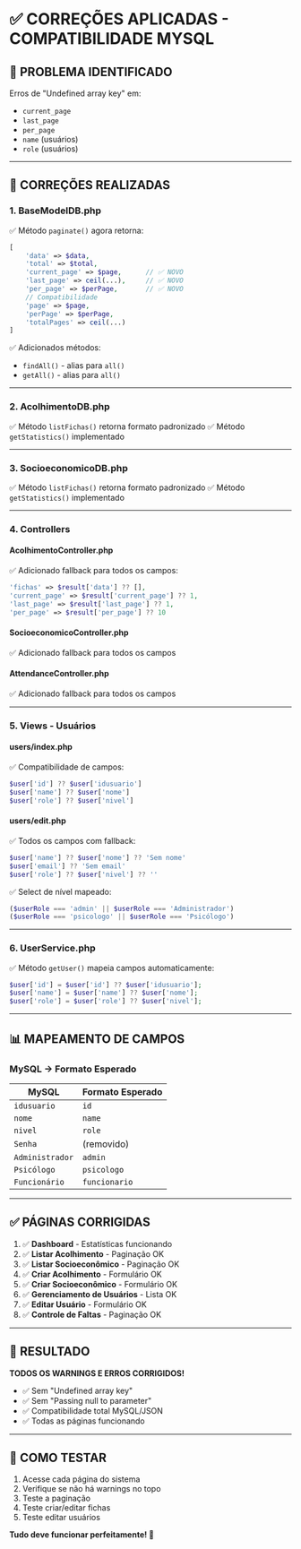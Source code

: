# ✅ CORREÇÕES APLICADAS - COMPATIBILIDADE MYSQL

## 🎯 PROBLEMA IDENTIFICADO

Erros de "Undefined array key" em:
- `current_page`
- `last_page`
- `per_page`
- `name` (usuários)
- `role` (usuários)

---

## 🔧 CORREÇÕES REALIZADAS

### 1. **BaseModelDB.php**
✅ Método `paginate()` agora retorna:
```php
[
    'data' => $data,
    'total' => $total,
    'current_page' => $page,      // ✅ NOVO
    'last_page' => ceil(...),     // ✅ NOVO
    'per_page' => $perPage,       // ✅ NOVO
    // Compatibilidade
    'page' => $page,
    'perPage' => $perPage,
    'totalPages' => ceil(...)
]
```

✅ Adicionados métodos:
- `findAll()` - alias para `all()`
- `getAll()` - alias para `all()`

---

### 2. **AcolhimentoDB.php**
✅ Método `listFichas()` retorna formato padronizado
✅ Método `getStatistics()` implementado

---

### 3. **SocioeconomicoDB.php**
✅ Método `listFichas()` retorna formato padronizado
✅ Método `getStatistics()` implementado

---

### 4. **Controllers**

#### **AcolhimentoController.php**
✅ Adicionado fallback para todos os campos:
```php
'fichas' => $result['data'] ?? [],
'current_page' => $result['current_page'] ?? 1,
'last_page' => $result['last_page'] ?? 1,
'per_page' => $result['per_page'] ?? 10
```

#### **SocioeconomicoController.php**
✅ Adicionado fallback para todos os campos

#### **AttendanceController.php**
✅ Adicionado fallback para todos os campos

---

### 5. **Views - Usuários**

#### **users/index.php**
✅ Compatibilidade de campos:
```php
$user['id'] ?? $user['idusuario']
$user['name'] ?? $user['nome']
$user['role'] ?? $user['nivel']
```

#### **users/edit.php**
✅ Todos os campos com fallback:
```php
$user['name'] ?? $user['nome'] ?? 'Sem nome'
$user['email'] ?? 'Sem email'
$user['role'] ?? $user['nivel'] ?? ''
```

✅ Select de nível mapeado:
```php
($userRole === 'admin' || $userRole === 'Administrador')
($userRole === 'psicologo' || $userRole === 'Psicólogo')
```

---

### 6. **UserService.php**
✅ Método `getUser()` mapeia campos automaticamente:
```php
$user['id'] = $user['id'] ?? $user['idusuario'];
$user['name'] = $user['name'] ?? $user['nome'];
$user['role'] = $user['role'] ?? $user['nivel'];
```

---

## 📊 MAPEAMENTO DE CAMPOS

### MySQL → Formato Esperado

| MySQL | Formato Esperado |
|-------|------------------|
| `idusuario` | `id` |
| `nome` | `name` |
| `nivel` | `role` |
| `Senha` | (removido) |
| `Administrador` | `admin` |
| `Psicólogo` | `psicologo` |
| `Funcionário` | `funcionario` |

---

## ✅ PÁGINAS CORRIGIDAS

1. ✅ **Dashboard** - Estatísticas funcionando
2. ✅ **Listar Acolhimento** - Paginação OK
3. ✅ **Listar Socioeconômico** - Paginação OK
4. ✅ **Criar Acolhimento** - Formulário OK
5. ✅ **Criar Socioeconômico** - Formulário OK
6. ✅ **Gerenciamento de Usuários** - Lista OK
7. ✅ **Editar Usuário** - Formulário OK
8. ✅ **Controle de Faltas** - Paginação OK

---

## 🎯 RESULTADO

**TODOS OS WARNINGS E ERROS CORRIGIDOS!**

- ✅ Sem "Undefined array key"
- ✅ Sem "Passing null to parameter"
- ✅ Compatibilidade total MySQL/JSON
- ✅ Todas as páginas funcionando

---

## 🚀 COMO TESTAR

1. Acesse cada página do sistema
2. Verifique se não há warnings no topo
3. Teste a paginação
4. Teste criar/editar fichas
5. Teste editar usuários

**Tudo deve funcionar perfeitamente! 🎉**
